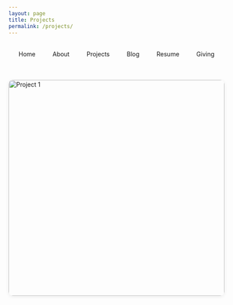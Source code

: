 ```yaml
---
layout: page
title: Projects
permalink: /projects/
---
```


<!-- Navigation Header -->
<div class="nav-link" style="width: 100%; padding: 20px 0; display: flex; justify-content: center; border-bottom: 2px solid var(--primary-text-color); margin-bottom: 30px;">
  <ul style="display: flex; gap: 20px; padding: 0; list-style: none; margin: 0;">
    <li style="display: inline;">
      <a href="/" style="text-decoration: none; color: var(--primary-text-color); padding: 5px 10px; border-radius: 4px; transition: background-color 0.2s;">Home</a>
    </li>
    <li style="display: inline;">
      <a href="/about/" style="text-decoration: none; color: var(--primary-text-color); padding: 5px 10px; border-radius: 4px; transition: background-color 0.2s;">About</a>
    </li>
    <li style="display: inline;">
      <a href="/projects/" style="text-decoration: none; color: var(--primary-text-color); padding: 5px 10px; border-radius: 4px; transition: background-color 0.2s;">Projects</a>
    </li>
    <li style="display: inline;">
      <a href="/blog/" style="text-decoration: none; color: var(--primary-text-color); padding: 5px 10px; border-radius: 4px; transition: background-color 0.2s;">Blog</a>
    </li>
    <li style="display: inline;">
      <a href="/DG_Resume.pdf" style="text-decoration: none; color: var(--primary-text-color); padding: 5px 10px; border-radius: 4px; transition: background-color 0.2s;">Resume</a>
    </li>
    <li style="display: inline;">
      <a href="/giving/" style="text-decoration: none; color: var(--primary-text-color); padding: 5px 10px; border-radius: 4px; transition: background-color 0.2s;">Giving</a>
    </li>
  </ul>
</div>

<div class="projects-grid">
  <a href="/projects/LARY/" class="project-image-link">
    <img src="https://diego-0303.github.io/images/LARY1.jpeg" alt="Project 1">
  </a>
  <!-- 
  <a href="#" class="project-image-link">
    <img src="https://diego-0303.github.io/images/FLYING_CARPET.jpeg" alt="Flying Carpet">
  </a>
  <a href="#" class="project-image-link">
    <img src="https://diego-0303.github.io/images/SHUTTLEBOT.JPG" alt="Shuttle Bot">
  </a>
  <a href="#" class="project-image-link">
    <img src="https://diego-0303.github.io/images/133A.png" alt="133A">
  </a>
  <a href="#" class="project-image-link">
    <img src="https://diego-0303.github.io/images/133B.png" alt="133B">
  </a>
  <a href="#" class="project-image-link">
    <img src="https://diego-0303.github.io/images/ERNIE.png" alt="ERNIE">
  </a>
  <a href="#" class="project-image-link">
    <img src="https://diego-0303.github.io/images/ARM_JOINT.jpg" alt="Arm Joint">
  </a>
  <a href="#" class="project-image-link">
    <img src="https://diego-0303.github.io/images/GEARBOX.jpeg" alt="Gearbox">
  </a>
  <a href="#" class="project-image-link">
    <img src="https://diego-0303.github.io/images/PET_TOY.png" alt="Pet toy">
  </a>
  -->
</div>

<style>
.projects-grid {
  display: grid;
  grid-template-columns: repeat(auto-fit, minmax(260px, 1fr));
  gap: 2rem;
  margin-top: 2rem;
}
.project-image-link {
  display: block;
  width: 100%;
  aspect-ratio: 1 / 1;
  overflow: hidden;
  border-radius: 10px;
  box-shadow: 0 2px 8px rgba(0,0,0,0.07);
  transition: transform 0.15s, box-shadow 0.15s;
}
.project-image-link:hover {
  transform: translateY(-4px) scale(1.03);
  box-shadow: 0 4px 16px rgba(0,0,0,0.12);
}
.project-image-link img {
  width: 100%;
  height: 100%;
  object-fit: cover;
  display: block;
}
</style> 